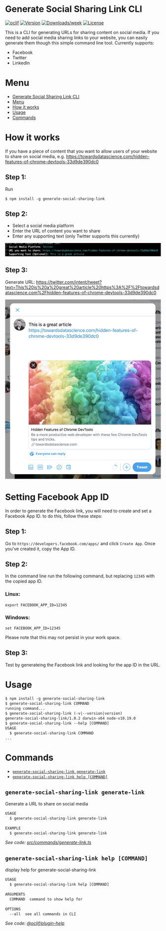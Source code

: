 # Generate Social Sharing Link CLI

[![oclif](https://img.shields.io/badge/cli-oclif-brightgreen.svg)](https://oclif.io)
[![Version](https://img.shields.io/npm/v/generate-social-sharing-link.svg)](https://npmjs.org/package/generate-social-sharing-link)
[![Downloads/week](https://img.shields.io/npm/dw/generate-social-sharing-link.svg)](https://npmjs.org/package/generate-social-sharing-link)
[![License](https://img.shields.io/npm/l/generate-social-sharing-link.svg)](https://github.com/georgeperry1/generate-social-sharing-link/blob/master/package.json)

This is a CLI for generating URLs for sharing content on social media. If you need to add social media sharing links to your website, you can easily generate them though this simple command line tool. Currently supports: 

- Facebook
- Twitter
- LinkedIn

# Menu
<!-- toc -->
* [Generate Social Sharing Link CLI](#generate-social-sharing-link-cli)
* [Menu](#menu)
* [How it works](#how-it-works)
* [Usage](#usage)
* [Commands](#commands)
<!-- tocstop -->

<!-- howitworks -->
# How it works
If you have a piece of content that you want to allow users of your website to share on social media, e.g. https://towardsdatascience.com/hidden-features-of-chrome-devtools-33d9de390dc0

## Step 1:
Run 
```
$ npm install -g generate-social-sharing-link
```

## Step 2:
- Select a social media platform
- Enter the URL of content you want to share
- Enter any supporting text (only Twitter supports this currently)

![CLI example](https://github.com/georgeperry1/generate-social-sharing-link/raw/main/assets/example.png "CLI example")

## Step 3:
Generate URL: https://twitter.com/intent/tweet?text=This%20is%20a%20great%20article%20https%3A%2F%2Ftowardsdatascience.com%2Fhidden-features-of-chrome-devtools-33d9de390dc0

![Twitter result](https://github.com/georgeperry1/generate-social-sharing-link/raw/main/assets/result.png "Twitter result")
<!-- howitworksstop -->

# Setting Facebook App ID
In order to generate the Facebook link, you will need to create and set a Facebook App ID. to do this, follow these steps:

## Step 1:
Go to `https://developers.facebook.com/apps/` and click `Create App`. Once you've created it, copy the App ID.

## Step 2:
In the command line run the following command, but replacing `12345` with the copied app ID.

### Linux:
```sh-session
export FACEBOOK_APP_ID=12345
```

### Windows:
```sh-session
set FACEBOOK_APP_ID=12345
```

Please note that this may not persist in your work space.

## Step 3:
Test by generateing the Facebook link and looking for the app ID in the URL.

# Usage
<!-- usage -->
```sh-session
$ npm install -g generate-social-sharing-link
$ generate-social-sharing-link COMMAND
running command...
$ generate-social-sharing-link (-v|--version|version)
generate-social-sharing-link/1.0.2 darwin-x64 node-v10.19.0
$ generate-social-sharing-link --help [COMMAND]
USAGE
  $ generate-social-sharing-link COMMAND
...
```
<!-- usagestop -->
# Commands
<!-- commands -->
* [`generate-social-sharing-link generate-link`](#generate-social-sharing-link-generate-link)
* [`generate-social-sharing-link help [COMMAND]`](#generate-social-sharing-link-help-command)

## `generate-social-sharing-link generate-link`

Generate a URL to share on social media

```
USAGE
  $ generate-social-sharing-link generate-link

EXAMPLE
  $ generate-social-sharing-link generate-link
```

_See code: [src/commands/generate-link.ts](https://github.com/georgeperry1/generate-social-sharing-link/blob/v1.0.2/src/commands/generate-link.ts)_

## `generate-social-sharing-link help [COMMAND]`

display help for generate-social-sharing-link

```
USAGE
  $ generate-social-sharing-link help [COMMAND]

ARGUMENTS
  COMMAND  command to show help for

OPTIONS
  --all  see all commands in CLI
```

_See code: [@oclif/plugin-help](https://github.com/oclif/plugin-help/blob/v3.2.0/src/commands/help.ts)_
<!-- commandsstop -->
